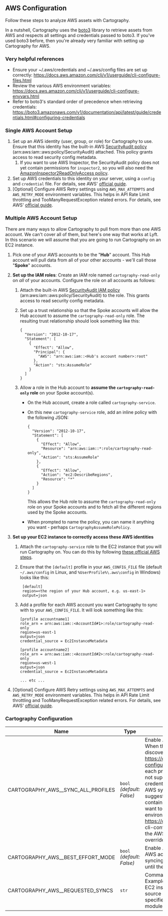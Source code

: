 ## AWS Configuration


Follow these steps to analyze AWS assets with Cartography.

In a nutshell, Cartography uses the [boto3](https://github.com/boto/boto3) library to retrieve assets from AWS and respects all settings and credentials passed to boto3. If you've used boto3 before, then you're already very familiar with setting up Cartography for AWS.

### Very helpful references
- Ensure your ~/.aws/credentials and ~/.aws/config files are set up correctly: https://docs.aws.amazon.com/cli/v1/userguide/cli-configure-files.html
- Review the various AWS environment variables: https://docs.aws.amazon.com/cli/v1/userguide/cli-configure-envvars.html
- Refer to boto3's standard order of precedence when retrieving credentials: https://boto3.amazonaws.com/v1/documentation/api/latest/guide/credentials.html#configuring-credentials

### Single AWS Account Setup

1. Set up an AWS identity (user, group, or role) for Cartography to use. Ensure that this identity has the built-in AWS [SecurityAudit policy](https://docs.aws.amazon.com/IAM/latest/UserGuide/access_policies_job-functions.html#jf_security-auditor) (arn:aws:iam::aws:policy/SecurityAudit) attached. This policy grants access to read security config metadata.
   1. If you want to use AWS Inspector, the SecurityAudit policy does not yet contain permissions for `inspector2`, so you will also need the [AmazonInspector2ReadOnlyAccess policy](https://docs.aws.amazon.com/inspector/latest/user/security-iam-awsmanpol.html#security-iam-awsmanpol-AmazonInspector2ReadOnlyAccess).
1. Set up AWS credentials to this identity on your server, using a `config` and `credential` file.  For details, see AWS' [official guide](https://docs.aws.amazon.com/cli/latest/userguide/cli-configure-files.html).
1. [Optional] Configure AWS Retry settings using `AWS_MAX_ATTEMPTS` and `AWS_RETRY_MODE` environment variables. This helps in API Rate Limit throttling and TooManyRequestException related errors. For details, see AWS' [official guide](https://boto3.amazonaws.com/v1/documentation/api/latest/guide/configuration.html#using-environment-variables).


### Multiple AWS Account Setup

There are many ways to allow Cartography to pull from more than one AWS account.  We can't cover all of them, but here's one way that works at Lyft.  In this scenario we will assume that you are going to run Cartography on an EC2 instance.

1. Pick one of your AWS accounts to be the "**Hub**" account.  This Hub account will pull data from all of your other accounts - we'll call those "**Spoke**" accounts.

2. **Set up the IAM roles**: Create an IAM role named `cartography-read-only` on _all_ of your accounts.  Configure the role on all accounts as follows:
	1. Attach the built-in AWS [SecurityAudit IAM policy](https://docs.aws.amazon.com/IAM/latest/UserGuide/access_policies_job-functions.html#jf_security-auditor) (arn:aws:iam::aws:policy/SecurityAudit) to the role.  This grants access to read security config metadata.
	2. Set up a trust relationship so that the Spoke accounts will allow the Hub account to assume the `cartography-read-only` role.  The resulting trust relationship should look something like this:

		```
		{
		  "Version": "2012-10-17",
		  "Statement": [
		    {
		      "Effect": "Allow",
		      "Principal": {
		        "AWS": "arn:aws:iam::<Hub's account number>:root"
		      },
		      "Action": "sts:AssumeRole"
		    }
		  ]
		}
		```
	3. Allow a role in the Hub account to **assume the `cartography-read-only` role** on your Spoke account(s).

		- On the Hub account, create a role called `cartography-service`.
		- On this new `cartography-service` role, add an inline policy with the following JSON:

			```
			{
			  "Version": "2012-10-17",
			  "Statement": [
			    {
			      "Effect": "Allow",
			      "Resource": "arn:aws:iam::*:role/cartography-read-only",
			      "Action": "sts:AssumeRole"
			    },
				{
				  "Effect": "Allow",
				  "Action": "ec2:DescribeRegions",
				  "Resource": "*"
				}
			  ]
			}
			```

			This allows the Hub role to assume the `cartography-read-only` role on your Spoke accounts and to fetch all the different regions used by the Spoke accounts.

		- When prompted to name the policy, you can name it anything you want - perhaps `CartographyAssumeRolePolicy`.

3. **Set up your EC2 instance to correctly access these AWS identities**

	1. Attach the `cartography-service` role to the EC2 instance that you will run Cartography on.  You can do this by following [these official AWS steps](https://docs.aws.amazon.com/AWSEC2/latest/UserGuide/iam-roles-for-amazon-ec2.html#attach-iam-role).

	2. Ensure that the `[default]` profile in your `AWS_CONFIG_FILE` file (default `~/.aws/config` in Linux, and `%UserProfile%\.aws\config` in Windows) looks like this:

			[default]
			region=<the region of your Hub account, e.g. us-east-1>
			output=json

	3.  Add a profile for each AWS account you want Cartography to sync with to your `AWS_CONFIG_FILE`.  It will look something like this:

		```
		[profile accountname1]
		role_arn = arn:aws:iam::<AccountId#1>:role/cartography-read-only
		region=us-east-1
		output=json
		credential_source = Ec2InstanceMetadata

		[profile accountname2]
		role_arn = arn:aws:iam::<AccountId#2>:role/cartography-read-only
		region=us-west-1
		output=json
		credential_source = Ec2InstanceMetadata

		... etc ...
		```
1. [Optional] Configure AWS Retry settings using `AWS_MAX_ATTEMPTS` and `AWS_RETRY_MODE` environment variables. This helps in API Rate Limit throttling and TooManyRequestException related errors. For details, see AWS' [official guide](https://boto3.amazonaws.com/v1/documentation/api/latest/guide/configuration.html#using-environment-variables).


### Cartography Configuration

| Name | Type     | Description |
|------|----------|-------------|
| CARTOGRAPHY_AWS__SYNC_ALL_PROFILES | `bool` _(default: False)_ | Enable AWS sync for all discovered named profiles. When this parameter is supplied cartography will discover all configured AWS named profiles (see https://docs.aws.amazon.com/cli/latest/userguide/cli-configure-profiles.html) and run the AWS sync job for each profile not named "default". If this parameter is not supplied, cartography will use the default AWS credentials available in your environment to run the AWS sync once. When using this parameter it is suggested that you create an AWS config file containing a named profile for each AWS account you want to sync and use the AWS_CONFIG_FILE environment variable to point to that config file (see https://docs.aws.amazon.com/cli/latest/userguide/ cli-configure-envvars.html). cartography respects the AWS CLI/SDK environment variables and does not override them. |
| CARTOGRAPHY_AWS__BEST_EFFORT_MODE | `bool` _(default: False)_ | Enable AWS sync best effort mode when syncing AWS accounts. This will allow cartography to continue syncing other accounts and delay raising an exception until the very end. |
| CARTOGRAPHY_AWS__REQUESTED_SYNCS | `str` | Comma-separated list of AWS resources to sync. Example 1: "ecr,s3,ec2:instance" for ECR, S3, and all EC2 instance resources. See the full list available in source code at cartography.intel.aws.resources. If not specified, cartography by default will run all AWS sync modules available. |